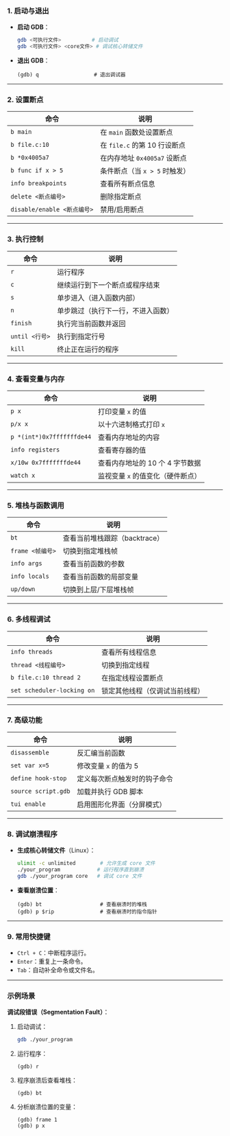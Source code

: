 ### **1. 启动与退出**
- **启动 GDB**：
  ```bash
  gdb <可执行文件>          # 启动调试
  gdb <可执行文件> <core文件> # 调试核心转储文件
  ```

- **退出 GDB**：
  ```
  (gdb) q                  # 退出调试器
  ```

---

### **2. 设置断点**
| 命令                           | 说明                         |
|--------------------------------|------------------------------|
| `b main`                       | 在 `main` 函数处设置断点       |
| `b file.c:10`                  | 在 `file.c` 的第 10 行设断点  |
| `b *0x4005a7`                  | 在内存地址 `0x4005a7` 设断点  |
| `b func if x > 5`              | 条件断点（当 `x > 5` 时触发） |
| `info breakpoints`             | 查看所有断点信息               |
| `delete <断点编号>`            | 删除指定断点                  |
| `disable/enable <断点编号>`    | 禁用/启用断点                 |

---

### **3. 执行控制**
| 命令                | 说明                         |
|---------------------|------------------------------|
| `r`                 | 运行程序                      |
| `c`                 | 继续运行到下一个断点或程序结束 |
| `s`                 | 单步进入（进入函数内部）       |
| `n`                 | 单步跳过（执行下一行，不进入函数）|
| `finish`            | 执行完当前函数并返回          |
| `until <行号>`      | 执行到指定行号                |
| `kill`              | 终止正在运行的程序            |

---

### **4. 查看变量与内存**
| 命令                     | 说明                          |
|--------------------------|-------------------------------|
| `p x`                    | 打印变量 `x` 的值             |
| `p/x x`                  | 以十六进制格式打印 `x`         |
| `p *(int*)0x7fffffffde44`| 查看内存地址的内容             |
| `info registers`         | 查看寄存器的值                |
| `x/10w 0x7fffffffde44`   | 查看内存地址的 10 个 4 字节数据 |
| `watch x`                | 监视变量 `x` 的值变化（硬件断点）|

---

### **5. 堆栈与函数调用**
| 命令                     | 说明                          |
|--------------------------|-------------------------------|
| `bt`                     | 查看当前堆栈跟踪（backtrace） |
| `frame <帧编号>`         | 切换到指定堆栈帧              |
| `info args`              | 查看当前函数的参数            |
| `info locals`            | 查看当前函数的局部变量        |
| `up/down`                | 切换到上层/下层堆栈帧         |

---

### **6. 多线程调试**
| 命令                     | 说明                          |
|--------------------------|-------------------------------|
| `info threads`           | 查看所有线程信息              |
| `thread <线程编号>`      | 切换到指定线程                |
| `b file.c:10 thread 2`   | 在指定线程设置断点            |
| `set scheduler-locking on`| 锁定其他线程（仅调试当前线程）|

---

### **7. 高级功能**
| 命令                     | 说明                          |
|--------------------------|-------------------------------|
| `disassemble`            | 反汇编当前函数                |
| `set var x=5`            | 修改变量 `x` 的值为 5         |
| `define hook-stop`       | 定义每次断点触发时的钩子命令  |
| `source script.gdb`      | 加载并执行 GDB 脚本           |
| `tui enable`             | 启用图形化界面（分屏模式）     |

---

### **8. 调试崩溃程序**
- **生成核心转储文件**（Linux）：
  ```bash
  ulimit -c unlimited        # 允许生成 core 文件
  ./your_program            # 运行程序直到崩溃
  gdb ./your_program core   # 调试 core 文件
  ```

- **查看崩溃位置**：
  ```
  (gdb) bt                   # 查看崩溃时的堆栈
  (gdb) p $rip               # 查看崩溃时的指令指针
  ```

---

### **9. 常用快捷键**
- `Ctrl + C`：中断程序运行。
- `Enter`：重复上一条命令。
- `Tab`：自动补全命令或文件名。

---

### **示例场景**
**调试段错误（Segmentation Fault）**：
1. 启动调试：
   ```bash
   gdb ./your_program
   ```
2. 运行程序：
   ```
   (gdb) r
   ```
3. 程序崩溃后查看堆栈：
   ```
   (gdb) bt
   ```
4. 分析崩溃位置的变量：
   ```
   (gdb) frame 1
   (gdb) p x
   ```

<!-- 
断点

在使用 GDB（GNU Debugger）时，可以通过命令行来设置、查看、删除（消除）断点。以下是一些常用的 GDB 命令来管理断点：

1. **设置断点**：
   - `break main`：在 `main` 函数的开始处设置一个断点。
   - `break filename.c:linenumber`：在指定文件的指定行号处设置一个断点。

2. **查看所有断点**：
   - `info breakpoints`：列出所有断点及其详细信息。

3. **删除（消除）单个断点**：
   - `delete breakpoints编号`：删除指定编号的断点。编号是 GDB 分配给每个断点的唯一标识符，可以通过 `info breakpoints` 命令查看。
   - `clear filename.c:linenumber`：删除指定位置的断点。

4. **删除所有断点**：
   - `delete`：删除所有断点。
   - `delete all`：删除所有断点。

5. **禁用断点**：
   - `disable breakpoints编号`：禁用指定编号的断点。
   - `disable all`：禁用所有断点。

6. **启用断点**：
   - `enable breakpoints编号`：启用指定编号的断点。
   - `enable all`：启用所有断点。

7. **临时更改断点状态**：
   - `break filename.c:linenumber if condition`：设置一个条件断点，只有当 `condition` 为真时，程序才会在该断点处暂停。

8. **查看断点命令**：
   - `commands`：列出与指定断点关联的命令。
   - `commands number`：为指定编号的断点设置一系列命令，当程序在该断点处暂停时，这些命令将自动执行。

### 示例操作：

假设你已经启动了 GDB 并加载了程序：

```bash
gdb myprogram
```

1. **设置断点**：
   ```gdb
   break main
   ```

2. **查看所有断点**：
   ```gdb
   info breakpoints
   ```

3. **删除断点**：
   - 假设你想删除编号为 1 的断点：
     ```gdb
     delete breakpoints 1
     ```

4. **删除所有断点**：
   ```gdb
   delete
   ```

5. **禁用和启用断点**：
   - 禁用编号为 1 的断点：
     ```gdb
     disable breakpoints 1
     ```
   - 启用编号为 1 的断点：
     ```gdb
     enable breakpoints 1
     ```

6. **清除特定位置的断点**：
   ```gdb
   clear filename.c:100
   ```

通过这些命令，你可以有效地管理 GDB 中的断点，以便更精确地控制程序的调试过程。



在 GDB 中，`list` 命令用于显示当前断点处或指定位置的源代码。如果你想要从头开始打印程序的源代码，你可以按照以下步骤操作：

1. **启动 GDB**：
   启动 GDB 并加载你的程序：
   ```bash
   gdb myprogram
   ```

2. **设置断点**（可选）：
   如果你想从程序的入口点（通常是 `main` 函数）开始，可以设置一个断点：
   ```gdb
   break main
   ```

3. **运行程序**（可选）：
   运行程序直到它达到断点：
   ```gdb
   run
   ```

4. **从头开始打印**：
   要从头开始打印程序的源代码，你需要知道源文件的名称。使用 `list` 命令，后面跟上文件名和行号，例如：
   ```gdb
   list filename.c:1
   ```
   这将显示从指定文件的第一行开始的源代码。

5. **使用 `list` 命令**：
   如果你已经在程序的入口点设置了断点并运行了程序，你现在可以使用 `list` 命令来显示当前位置的源代码：
   ```gdb
   list
   ```
   不带参数的 `list` 命令将显示当前断点或当前执行行的源代码。

6. **向前打印源代码**：
   如果你想继续向前打印源代码，可以逐行单步执行，然后再次使用 `list` 命令。例如：
   ```gdb
   next
   list
   ```
   这将执行下一行代码，然后显示下一行的源代码。


请记住，`list` 命令默认显示当前行号的源代码，以及周围的几行代码，以便提供上下文。如果你的程序有多个源文件，你可能需要为每个文件分别使用 `list` 命令。


ll 查看文件
shell ls
shell cat 文件名 -->
